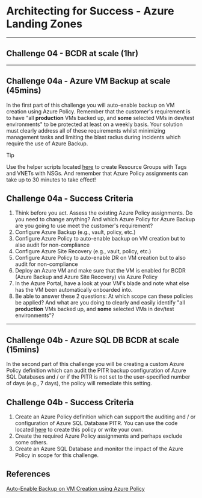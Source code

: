 # Architecting for Success - Azure Landing Zones

---

## Challenge 04 - BCDR at scale (1hr)

---

## Challenge 04a - Azure VM Backup at scale (45mins)

In the first part of this challenge you will auto-enable backup on VM creation using Azure Policy. Remember that the customer's requirement is to have "all **production** VMs backed up, and **some** selected VMs in dev/test environments" to be protected at least on a weekly basis. Your solution must clearly address all of these requirements whilst minimizing management tasks and limiting the blast radius during incidents which require the use of Azure Backup.

> [!TIP]
> Use the helper scripts located [here](./../scripts) to create Resource Groups with Tags and VNETs with NSGs. And remember that Azure Policy assignments can take up to 30 minutes to take effect!

## Challenge 04a - Success Criteria

1. Think before you act. Assess the existing Azure Policy assignments. Do you need to change anything? And which Azure Policy for Azure Backup are you going to use meet the customer's requirement?
2. Configure Azure Backup (e.g., vault, policy, etc.)
3. Configure Azure Policy to auto-enable backup on VM creation but to also audit for non-compliance
4. Configure Azure Site Recovery (e.g., vault, policy, etc.)
5. Configure Azure Policy to auto-enable DR on VM creation but to also audit for non-compliance
6. Deploy an Azure VM and make sure that the VM is enabled for BCDR (Azure Backup and Azure Site Recovery) via Azure Policy
7. In the Azure Portal, have a look at your VM's blade and note what else has the VM been automatically onboarded into.
8. Be able to answer these 2 questions: At which scope can these policies be applied? And what are you doing to clearly and easily identify "all **production** VMs backed up, and **some** selected VMs in dev/test environments"?

---

## Challenge 04b - Azure SQL DB BCDR at scale (15mins)

In the second part of this challenge you will be creating a custom Azure Policy definition which can audit the PITR backup configuration of Azure SQL Databases and / or if the PITR is not set to the user-specified number of days (e.g., 7 days), the policy will remediate this setting.

## Challenge 04b - Success Criteria

1. Create an Azure Policy definition which can support the auditing and / or configuration of Azure SQL Database PITR. You can use the code located [here](https://raw.githubusercontent.com/jonathan-vella/azure-landing-zones/main/Az%20Policy%20Definitions/Configure%20Azure%20SQL%20PITR/Deploy%20Azure%20SQL%20DB%20ShortTerm%20Backup.json) to create this policy or write your own.
2. Create the required Azure Policy assignments and perhaps exclude some others.
3. Create an Azure SQL Database and monitor the impact of the Azure Policy in scope for this challenge.

## References

[Auto-Enable Backup on VM Creation using Azure Policy](https://learn.microsoft.com/en-us/azure/backup/backup-azure-auto-enable-backup)
